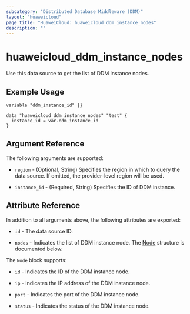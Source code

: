 ```yaml
---
subcategory: "Distributed Database Middleware (DDM)"
layout: "huaweicloud"
page_title: "HuaweiCloud: huaweicloud_ddm_instance_nodes"
description: ""
---
```


# huaweicloud_ddm_instance_nodes

Use this data source to get the list of DDM instance nodes.

## Example Usage

```hcl
variable "ddm_instance_id" {}

data "huaweicloud_ddm_instance_nodes" "test" {
  instance_id = var.ddm_instance_id
}
```

## Argument Reference

The following arguments are supported:

* `region` - (Optional, String) Specifies the region in which to query the data source.
  If omitted, the provider-level region will be used.

* `instance_id` - (Required, String) Specifies the ID of DDM instance.

## Attribute Reference

In addition to all arguments above, the following attributes are exported:

* `id` - The data source ID.

* `nodes` - Indicates the list of DDM instance node.
  The [Node](#DdmInstanceNodes_Node) structure is documented below.

<a name="DdmInstanceNodes_Node"></a>
The `Node` block supports:

* `id` - Indicates the ID of the DDM instance node.

* `ip` - Indicates the IP address of the DDM instance node.

* `port` - Indicates the port of the DDM instance node.

* `status` - Indicates the status of the DDM instance node.
